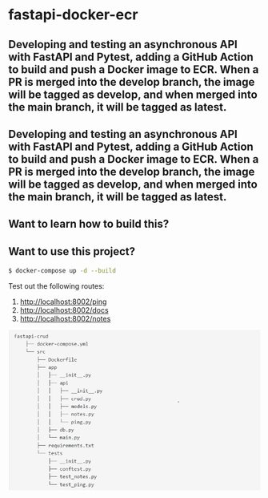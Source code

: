 
# fastapi-docker-ecr

## Developing and testing an asynchronous API with FastAPI and Pytest, adding a GitHub Action to build and push a Docker image to ECR. When a PR is merged into the develop branch, the image will be tagged as develop, and when merged into the main branch, it will be tagged as latest.


## Developing and testing an asynchronous API with FastAPI and Pytest, adding a GitHub Action to build and push a Docker image to ECR. When a PR is merged into the develop branch, the image will be tagged as develop, and when merged into the main branch, it will be tagged as latest.


## Want to learn how to build this?


## Want to use this project?


```sh
$ docker-compose up -d --build
```

Test out the following routes:

1. [http://localhost:8002/ping](http://localhost:8002/ping)
1. [http://localhost:8002/docs](http://localhost:8002/docs)
1. [http://localhost:8002/notes](http://localhost:8002/notes)


![alt text](image.png)
